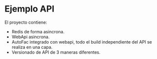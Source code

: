 # Ejemplo API

El proyecto contiene:
* Redis de forma asincrona.
* WebApi asincrona.
* AutoFac integrado con webapi, todo el build independiente del API se realiza en una capa.
* Versionado de API de 3 maneras diferentes.